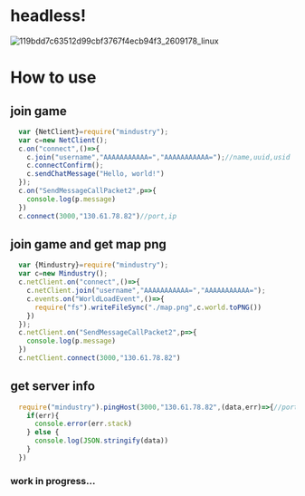 # headless!
![119bdd7c63512d99cbf3767f4ecb94f3_2609178_linux](https://user-images.githubusercontent.com/102400902/211141113-7f2f7938-08ec-4120-9c6c-d28cf2e49be8.jpg)

# How to use
## join game
```javascript
  var {NetClient}=require("mindustry");
  var c=new NetClient();
  c.on("connect",()=>{
    c.join("username","AAAAAAAAAAA=","AAAAAAAAAAA=");//name,uuid,usid
    c.connectConfirm();
    c.sendChatMessage("Hello, world!")
  });
  c.on("SendMessageCallPacket2",p=>{
    console.log(p.message)
  })
  c.connect(3000,"130.61.78.82")//port,ip
```

## join game and get map png
```javascript
  var {Mindustry}=require("mindustry");
  var c=new Mindustry();
  c.netClient.on("connect",()=>{
    c.netClient.join("username","AAAAAAAAAAA=","AAAAAAAAAAA=");
    c.events.on("WorldLoadEvent",()=>{
      require("fs").writeFileSync("./map.png",c.world.toPNG())
    })
  });
  c.netClient.on("SendMessageCallPacket2",p=>{
    console.log(p.message)
  })
  c.netClient.connect(3000,"130.61.78.82")
```

## get server info
```javascript
  require("mindustry").pingHost(3000,"130.61.78.82",(data,err)=>{//port,ip,callback
    if(err){
      console.error(err.stack)
    } else {
      console.log(JSON.stringify(data))
    }
  })
```

### work in progress...
